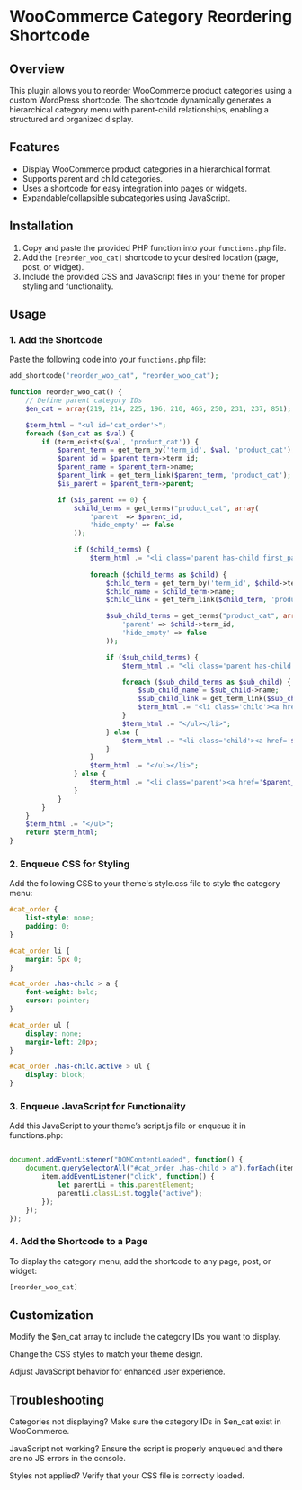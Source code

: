 # WooCommerce Category Reordering Shortcode

## Overview
This plugin allows you to reorder WooCommerce product categories using a custom WordPress shortcode. The shortcode dynamically generates a hierarchical category menu with parent-child relationships, enabling a structured and organized display.

## Features
- Display WooCommerce product categories in a hierarchical format.
- Supports parent and child categories.
- Uses a shortcode for easy integration into pages or widgets.
- Expandable/collapsible subcategories using JavaScript.

## Installation
1. Copy and paste the provided PHP function into your `functions.php` file.
2. Add the `[reorder_woo_cat]` shortcode to your desired location (page, post, or widget).
3. Include the provided CSS and JavaScript files in your theme for proper styling and functionality.

## Usage

### 1. Add the Shortcode
Paste the following code into your `functions.php` file:

```php
add_shortcode("reorder_woo_cat", "reorder_woo_cat");

function reorder_woo_cat() {
    // Define parent category IDs
    $en_cat = array(219, 214, 225, 196, 210, 465, 250, 231, 237, 851);

    $term_html = "<ul id='cat_order'>";
    foreach ($en_cat as $val) {
        if (term_exists($val, 'product_cat')) {
            $parent_term = get_term_by('term_id', $val, 'product_cat');
            $parent_id = $parent_term->term_id;
            $parent_name = $parent_term->name;
            $parent_link = get_term_link($parent_term, 'product_cat');
            $is_parent = $parent_term->parent;

            if ($is_parent == 0) {
                $child_terms = get_terms("product_cat", array(
                    'parent' => $parent_id,
                    'hide_empty' => false
                ));

                if ($child_terms) {
                    $term_html .= "<li class='parent has-child first_parent'><a href='javascript:void(0);'>$parent_name <i class='fas fa-chevron-down' style='float: right; margin-top: 5px;'></i></a><ul>";
                    
                    foreach ($child_terms as $child) {
                        $child_term = get_term_by('term_id', $child->term_id, 'product_cat');
                        $child_name = $child_term->name;
                        $child_link = get_term_link($child_term, 'product_cat');

                        $sub_child_terms = get_terms("product_cat", array(
                            'parent' => $child->term_id,
                            'hide_empty' => false
                        ));

                        if ($sub_child_terms) {
                            $term_html .= "<li class='parent has-child'><a href='$child_link'>$child_name</a><ul>";

                            foreach ($sub_child_terms as $sub_child) {
                                $sub_child_name = $sub_child->name;
                                $sub_child_link = get_term_link($sub_child, 'product_cat');
                                $term_html .= "<li class='child'><a href='$sub_child_link'>$sub_child_name</a></li>";
                            }
                            $term_html .= "</ul></li>";
                        } else {
                            $term_html .= "<li class='child'><a href='$child_link'>$child_name</a></li>";
                        }
                    }
                    $term_html .= "</ul></li>";
                } else {
                    $term_html .= "<li class='parent'><a href='$parent_link'>$parent_name</a></li>";
                }
            }
        }
    }
    $term_html .= "</ul>";
    return $term_html;
}
```

### 2. Enqueue CSS for Styling
Add the following CSS to your theme's style.css file to style the category menu:


```css
#cat_order {
    list-style: none;
    padding: 0;
}

#cat_order li {
    margin: 5px 0;
}

#cat_order .has-child > a {
    font-weight: bold;
    cursor: pointer;
}

#cat_order ul {
    display: none;
    margin-left: 20px;
}

#cat_order .has-child.active > ul {
    display: block;
}
```
### 3. Enqueue JavaScript for Functionality
Add this JavaScript to your theme’s script.js file or enqueue it in functions.php:

```js

document.addEventListener("DOMContentLoaded", function() {
    document.querySelectorAll("#cat_order .has-child > a").forEach(item => {
        item.addEventListener("click", function() {
            let parentLi = this.parentElement;
            parentLi.classList.toggle("active");
        });
    });
});
```

### 4. Add the Shortcode to a Page
To display the category menu, add the shortcode to any page, post, or widget:

```html
[reorder_woo_cat]
```
## Customization
Modify the $en_cat array to include the category IDs you want to display.

Change the CSS styles to match your theme design.

Adjust JavaScript behavior for enhanced user experience.

## Troubleshooting
Categories not displaying? Make sure the category IDs in $en_cat exist in WooCommerce.

JavaScript not working? Ensure the script is properly enqueued and there are no JS errors in the console.

Styles not applied? Verify that your CSS file is correctly loaded.

